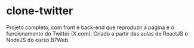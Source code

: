 # clone-twitter
Projeto completo, com front e back-end que reproduzir a página e o funcionamento do Twitter (X.com). Criado a partir das aulas de ReactJS e NodeJS do curso B7Web.
